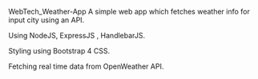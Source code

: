 WebTech_Weather-App
A simple web app which fetches weather info for input city using an API.

Using NodeJS, ExpressJS , HandlebarJS. 

Styling using Bootstrap 4 CSS. 

Fetching real time data from OpenWeather API. 
